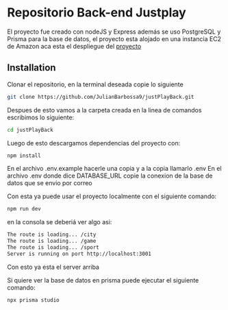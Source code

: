 # Repositorio Back-end Justplay

El proyecto fue creado con nodeJS y Express además se uso PostgreSQL y Prisma para la base de datos, el proyecto esta alojado en una instancia EC2 de Amazon aca esta el despliegue del [proyecto](https://6543b06e066090068f5f5a65--lighthearted-druid-abaa4a.netlify.app)

## Installation

Clonar el repositorio, en la terminal deseada copie lo siguiente

```bash
git clone https://github.com/JulianBarbossa9/justPlayBack.git
```
Despues de esto vamos a la carpeta creada en la linea de comandos escribimos lo siguiente:
```bash
cd justPlayBack
```

Luego de esto descargamos dependencias del proyecto con:
```bash
npm install
```

En el archivo .env.example hacerle una copia y a la copia llamarlo .env
En el archivo .env donde dice DATABASE_URL copie la conexion de la base de datos que se envio por correo

Con esta ya puede usar el proyecto localmente con el siguiente comando:

```bash
npm run dev
```

en la consola se deberiá ver algo asi:
```bash
The route is loading... /city
The route is loading... /game
The route is loading... /sport
Server is running on port http://localhost:3001
```

Con esto ya esta el server arriba

Si quiere ver la base de datos en prisma puede ejecutar el siguiente comando:
```bash
npx prisma studio
```


